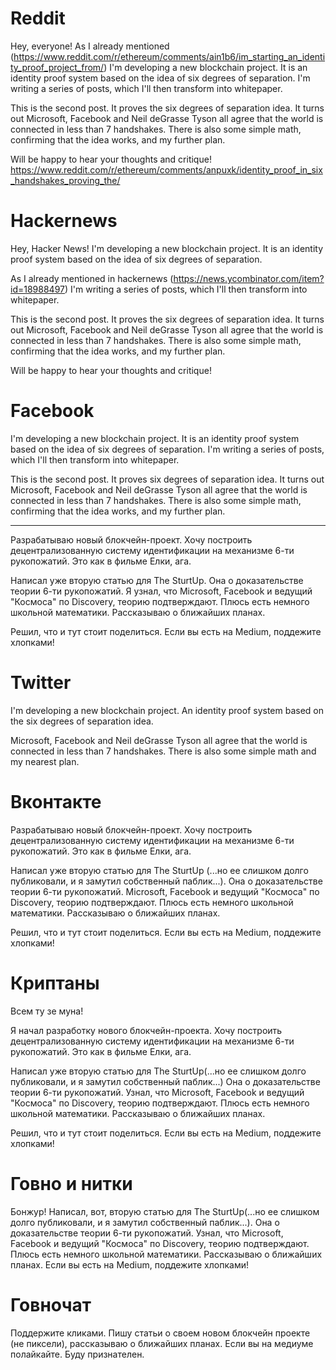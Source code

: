 
# Reddit
Hey, everyone! As I already mentioned (https://www.reddit.com/r/ethereum/comments/ain1b6/im_starting_an_identity_proof_project_from/) I'm developing a new blockchain project. It is an identity proof system based on the idea of six degrees of separation. I'm writing a series of posts, which I'll then transform into whitepaper. 

This is the second post. It proves the six degrees of separation idea. It turns out Microsoft, Facebook and Neil deGrasse Tyson all agree that the world is connected in less than 7 handshakes. There is also some simple math, confirming that the idea works, and my further plan.

Will be happy to hear your thoughts and critique!
https://www.reddit.com/r/ethereum/comments/anpuxk/identity_proof_in_six_handshakes_proving_the/

# Hackernews
Hey, Hacker News! I'm developing a new blockchain project. It is an identity proof system based on the idea of six degrees of separation.

As I already mentioned in hackernews (https://news.ycombinator.com/item?id=18988497) I'm writing a series of posts, which I'll then transform into whitepaper. 

This is the second post. It proves the six degrees of separation idea. It turns out Microsoft, Facebook and Neil deGrasse Tyson all agree that the world is connected in less than 7 handshakes. There is also some simple math, confirming that the idea works, and my further plan.

Will be happy to hear your thoughts and critique!


# Facebook
I'm developing a new blockchain project. It is an identity proof system based on the idea of six degrees of separation. I'm writing a series of posts, which I'll then transform into whitepaper. 

This is the second post. It proves six degrees of separation idea. It turns out Microsoft, Facebook and Neil deGrasse Tyson all agree that the world is connected in less than 7 handshakes. There is also some simple math, confirming that the idea works, and my further plan.

----------

Разрабатываю новый блокчейн-проект. Хочу построить децентрализованную систему идентификации на механизме 6-ти рукопожатий. Это как в фильме Елки, ага.
 
Написал уже вторую статью для The SturtUp. Она о доказательстве теории 6-ти рукопожатий. Я узнал, что Microsoft, Facebook и ведущий "Космоса" по Discovery, теорию подтверждают. Плюсь есть немного школьной математики. Рассказываю о ближайших планах.

Решил, что и тут стоит поделиться. Если вы есть на Medium, поддежите хлопками!




# Twitter
I'm developing a new blockchain project. An identity proof system based on the six degrees of separation idea. 

Microsoft, Facebook and Neil deGrasse Tyson all agree that the world is connected in less than 7 handshakes. There is also some simple math and my nearest plan.


# Вконтакте
Разрабатываю новый блокчейн-проект. Хочу построить децентрализованную систему идентификации на механизме 6-ти рукопожатий. Это как в фильме Елки, ага.
 
Написал уже вторую статью для The SturtUp (...но ее слишком долго публиковали, и я замутил собственный паблик...). Она о доказательстве теории 6-ти рукопожатий. Microsoft, Facebook и ведущий "Космоса" по Discovery, теорию подтверждают. Плюсь есть немного школьной математики. Рассказываю о ближайших планах.

Решил, что и тут стоит поделиться. Если вы есть на Medium, поддежите хлопками!




# Криптаны
Всем ту зе муна! 

Я начал разработку нового блокчейн-проекта. Хочу построить децентрализованную систему идентификации на механизме 6-ти рукопожатий. Это как в фильме Елки, ага.
 
Написал уже вторую статью для The SturtUp(...но ее слишком долго публиковали, и я замутил собственный паблик...) Она о доказательстве теории 6-ти рукопожатий. Узнал, что Microsoft, Facebook и ведущий "Космоса" по Discovery, теорию подтверждают. Плюсь есть немного школьной математики. Рассказываю о ближайших планах.

Решил, что и тут стоит поделиться. Если вы есть на Medium, поддежите хлопками!




# Говно и нитки
Бонжур! Написал, вот, вторую статью для The SturtUp(...но ее слишком долго публиковали, и я замутил собственный паблик...). Она о доказательстве теории 6-ти рукопожатий. Узнал, что Microsoft, Facebook и ведущий "Космоса" по Discovery, теорию подтверждают. Плюсь есть немного школьной математики. Рассказываю о ближайших планах. Если вы есть на Medium, поддежите хлопками! 



# Говночат
Поддержите кликами. Пишу статьи о своем новом блокчейн проекте (не пиксели), рассказываю о ближайших планах. Если вы на медиуме полайкайте. Буду признателен. 